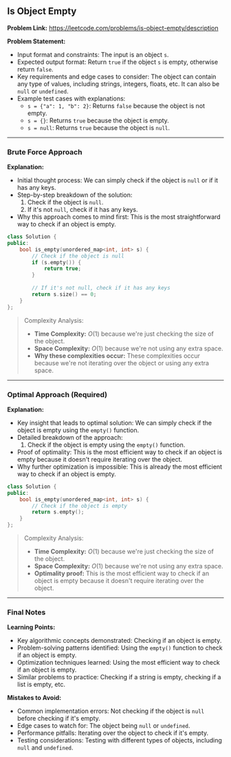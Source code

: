 ## Is Object Empty
**Problem Link:** https://leetcode.com/problems/is-object-empty/description

**Problem Statement:**
- Input format and constraints: The input is an object `s`.
- Expected output format: Return `true` if the object `s` is empty, otherwise return `false`.
- Key requirements and edge cases to consider: The object can contain any type of values, including strings, integers, floats, etc. It can also be `null` or `undefined`.
- Example test cases with explanations:
  - `s = {"a": 1, "b": 2}`: Returns `false` because the object is not empty.
  - `s = {}`: Returns `true` because the object is empty.
  - `s = null`: Returns `true` because the object is `null`.

---

### Brute Force Approach
**Explanation:**
- Initial thought process: We can simply check if the object is `null` or if it has any keys.
- Step-by-step breakdown of the solution:
  1. Check if the object is `null`.
  2. If it's not `null`, check if it has any keys.
- Why this approach comes to mind first: This is the most straightforward way to check if an object is empty.

```cpp
class Solution {
public:
    bool is_empty(unordered_map<int, int> s) {
        // Check if the object is null
        if (s.empty()) {
            return true;
        }
        
        // If it's not null, check if it has any keys
        return s.size() == 0;
    }
};
```

> Complexity Analysis:
> - **Time Complexity:** $O(1)$ because we're just checking the size of the object.
> - **Space Complexity:** $O(1)$ because we're not using any extra space.
> - **Why these complexities occur:** These complexities occur because we're not iterating over the object or using any extra space.

---

### Optimal Approach (Required)
**Explanation:**
- Key insight that leads to optimal solution: We can simply check if the object is empty using the `empty()` function.
- Detailed breakdown of the approach:
  1. Check if the object is empty using the `empty()` function.
- Proof of optimality: This is the most efficient way to check if an object is empty because it doesn't require iterating over the object.
- Why further optimization is impossible: This is already the most efficient way to check if an object is empty.

```cpp
class Solution {
public:
    bool is_empty(unordered_map<int, int> s) {
        // Check if the object is empty
        return s.empty();
    }
};
```

> Complexity Analysis:
> - **Time Complexity:** $O(1)$ because we're just checking the size of the object.
> - **Space Complexity:** $O(1)$ because we're not using any extra space.
> - **Optimality proof:** This is the most efficient way to check if an object is empty because it doesn't require iterating over the object.

---

### Final Notes
**Learning Points:**
- Key algorithmic concepts demonstrated: Checking if an object is empty.
- Problem-solving patterns identified: Using the `empty()` function to check if an object is empty.
- Optimization techniques learned: Using the most efficient way to check if an object is empty.
- Similar problems to practice: Checking if a string is empty, checking if a list is empty, etc.

**Mistakes to Avoid:**
- Common implementation errors: Not checking if the object is `null` before checking if it's empty.
- Edge cases to watch for: The object being `null` or `undefined`.
- Performance pitfalls: Iterating over the object to check if it's empty.
- Testing considerations: Testing with different types of objects, including `null` and `undefined`.